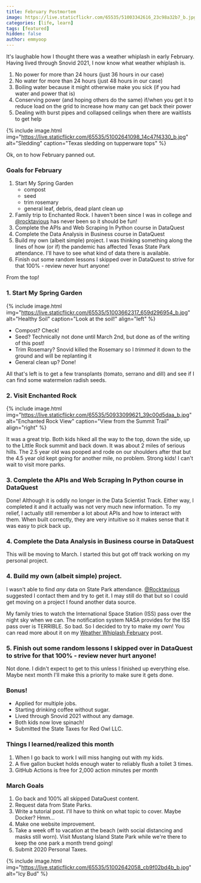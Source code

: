 ```yaml
---
title: February Postmortem
image: https://live.staticflickr.com/65535/51003342616_23c98a32b7_b.jpg
categories: [life, learn]
tags: [featured]
hidden: false
author: emmyoop
---
```


It's laughable how I thought there was a weather whiplash in early February.  Having lived through Snovid 2021, I now know what weather whiplash is.  

1. No power for more than 24 hours (just 36 hours in our case)
2. No water for more than 24 hours (just 48 hours in our case)
3. Boiling water because it might otherwise make you sick (if you had water and power that is)
4. Conserving power (and hoping others do the same) if/when you get it to reduce load on the grid to increase how many can get back their power
5. Dealing with burst pipes and collapsed ceilings when there are waitlists to get help

{% include image.html img="https://live.staticflickr.com/65535/51002641098_14c47f4330_b.jpg" alt="Sledding" caption="Texas sledding on tupperware tops" %}

Ok, on to how February panned out.

### Goals for February

1. Start My Spring Garden
    - compost
    - seed
    - trim rosemary
    - general leaf, debris, dead plant clean up
2. Family trip to Enchanted Rock.  I haven't been since I was in college and [@rocktavious](https://twitter.com/Rocktavious) has never been so it should be fun!  
3. Complete the APIs and Web Scraping In Python course in DataQuest
4. Complete the Data Analysis in Business course in DataQuest
4. Build my own (albeit simple) project.  I was thinking something along the lines of how (or if) the pandemic has affected Texas State Park attendance.  I'll have to see what kind of data there is available.
5. Finish out some random lessons I skipped over in DataQuest to strive for that 100% - review never hurt anyone!

From the top!

### 1. Start My Spring Garden

{% include image.html img="https://live.staticflickr.com/65535/51003662317_659d296954_b.jpg" alt="Healthy Soil" caption="Look at the soil!" align="left" %}

- Compost?  Check!
- Seed? Technically not done until March 2nd, but done as of the writing of this post!
- Trim Rosemary? Snovid killed the Rosemary so I *trimmed* it down to the ground and will be replanting it
- General clean up?  Done!

All that's left is to get a few transplants (tomato, serrano and dill) and see if I can find some watermelon radish seeds.

### 2. Visit Enchanted Rock

{% include image.html img="https://live.staticflickr.com/65535/50933099621_39c00d5daa_b.jpg" alt="Enchanted Rock View" caption="View from the Summit Trail" align="right" %}

It was a great trip.  Both kids hiked all the way to the top, down the side, up to the Little Rock summit and back down.  It was about 2 miles of serious hills.  The 2.5 year old was pooped and rode on our shoulders after that but the 4.5 year old kept going for another mile, no problem.  Strong kids!  I can't wait to visit more parks.

### 3. Complete the APIs and Web Scraping In Python course in DataQuest

Done!  Although it is oddly no longer in the Data Scientist Track.  Either way, I completed it and it actually was not very much new information.  To my relief, I actually still remember a lot about APIs and how to interact with them.  When built correctly, they are very intuitive so it makes sense that it was easy to pick back up.

### 4. Complete the Data Analysis in Business course in DataQuest

This will be moving to March.  I started this but got off track working on my personal project.

### 4. Build my own (albeit simple) project.  

I wasn't able to find *any* data on State Park attendance.  [@Rocktavious](https://twitter.com/rocktavious) suggested I contact them and try to get it.  I may still do that but so I could get moving on a project I found another data source.  

My family tries to watch the International Space Station (ISS) pass over the night sky when we can.  The notification system NASA provides for the ISS pass over is TERRIBLE.  So bad.  So I decided to try to make my own!  You can read more about it on my [Weather Whiplash February](/february-progress) post. 

### 5. Finish out some random lessons I skipped over in DataQuest to strive for that 100% - review never hurt anyone!

Not done.  I didn't expect to get to this unless I finished up everything else.  Maybe next month I'll make this a priority to make sure it gets done.

### Bonus!

- Applied for multiple jobs.
- Starting drinking coffee without sugar.
- Lived through Snovid 2021 without any damage.
- Both kids now love spinach!
- Submitted the State Taxes for Red Owl LLC.

### Things I learned/realized this month

1. When I go back to work I will miss hanging out with my kids.
2. A five gallon bucket holds enough water to reliably flush a toilet 3 times.
3. GitHub Actions is free for 2,000 action minutes per month

### March Goals

1. Go back and 100% all skipped DataQuest content.
2. Request data from State Parks.
3. Write a tutorial post.  I'll have to think on what topic to cover.  Maybe Docker?  Hmm...
4. Make one website improvement.
5. Take a week off to vacation at the beach (with social distancing and masks still worn).  Visit Mustang Island State Park while we're there to keep the one park a month trend going!
6. Submit 2020 Personal Taxes.

{% include image.html img="https://live.staticflickr.com/65535/51002642058_cb9f02bd4b_b.jpg" alt="Icy Bud" %}
